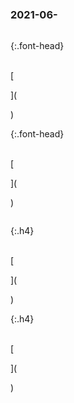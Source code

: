### 2021-06-　
```note
```

{:.font-head}

<br>[

](

)

{:.font-head}

<br>[

](

)
```tip
```

{:.h4}

<br>[

](

)

{:.h4}

<br>[

](

)
